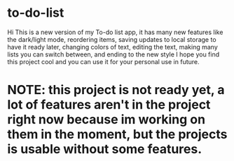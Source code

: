 # to-do-list
Hi
This is a new version of my To-do list app, it has many new features like the dark/light mode, reordering items, saving updates to local storage to have it ready later, changing colors of text, editing the text, making many lists you can switch between, and ending to the new style
I hope you find this project cool and you can use it for your personal use in future.
# NOTE: this project is not ready yet, a lot of features aren't in the project right now because im working on them in the moment, but the projects is usable without some features.
